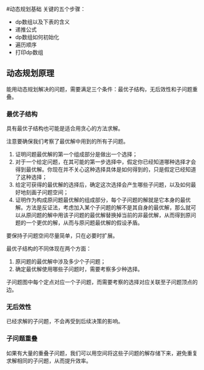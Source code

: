 #动态规划基础
关键的五个步骤：
- dp数组以及下表的含义
- 递推公式
- dp数组如何初始化
- 遍历顺序
- 打印dp数组

## 动态规划原理[](https://oi-wiki.org/dp/basic/#%E5%8A%A8%E6%80%81%E8%A7%84%E5%88%92%E5%8E%9F%E7%90%86 "Permanent link")

能用动态规划解决的问题，需要满足三个条件：最优子结构，无后效性和子问题重叠。

### 最优子结构[](https://oi-wiki.org/dp/basic/#%E6%9C%80%E4%BC%98%E5%AD%90%E7%BB%93%E6%9E%84 "Permanent link")

具有最优子结构也可能是适合用贪心的方法求解。

注意要确保我们考察了最优解中用到的所有子问题。

1. 证明问题最优解的第一个组成部分是做出一个选择；
2. 对于一个给定问题，在其可能的第一步选择中，假定你已经知道哪种选择才会得到最优解。你现在并不关心这种选择具体是如何得到的，只是假定已经知道了这种选择；
3. 给定可获得的最优解的选择后，确定这次选择会产生哪些子问题，以及如何最好地刻画子问题空间；
4. 证明作为构成原问题最优解的组成部分，每个子问题的解就是它本身的最优解。方法是反证法，考虑加入某个子问题的解不是其自身的最优解，那么就可以从原问题的解中用该子问题的最优解替换掉当前的非最优解，从而得到原问题的一个更优的解，从而与原问题最优解的假设矛盾。

要保持子问题空间尽量简单，只在必要时扩展。

最优子结构的不同体现在两个方面：

1. 原问题的最优解中涉及多少个子问题；
2. 确定最优解使用哪些子问题时，需要考察多少种选择。

子问题图中每个定点对应一个子问题，而需要考察的选择对应关联至子问题顶点的边。

### 无后效性[](https://oi-wiki.org/dp/basic/#%E6%97%A0%E5%90%8E%E6%95%88%E6%80%A7 "Permanent link")

已经求解的子问题，不会再受到后续决策的影响。

### 子问题重叠[](https://oi-wiki.org/dp/basic/#%E5%AD%90%E9%97%AE%E9%A2%98%E9%87%8D%E5%8F%A0 "Permanent link")

如果有大量的重叠子问题，我们可以用空间将这些子问题的解存储下来，避免重复求解相同的子问题，从而提升效率。